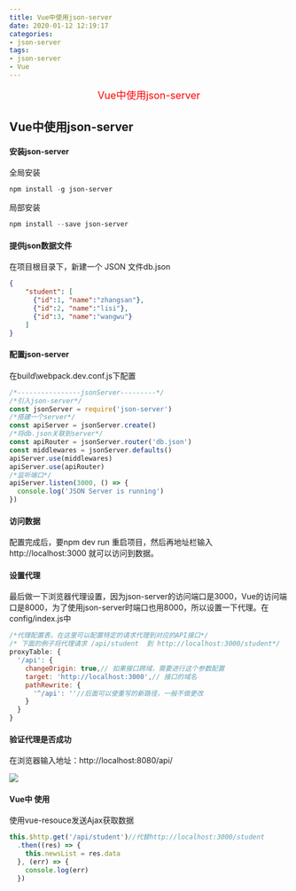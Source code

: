 ```yaml
---
title: Vue中使用json-server
date: 2020-01-12 12:19:17
categories:
- json-server
tags:
- json-server
- Vue
---
```


<center><font size=4 color="red">Vue中使用json-server</font></center>

<!--more-->

## Vue中使用json-server

#### 安装json-server

全局安装

```powershell
npm install -g json-server
```

局部安装

```powershell
npm install --save json-server
```

####  **提供json数据文件** 

 在项目根目录下，新建一个 JSON 文件db.json 

```json
{
    "student": [
      {"id":1, "name":"zhangsan"},
      {"id":2, "name":"lisi"},
      {"id":3, "name":"wangwu"}
    ]
}
```

####  **配置json-server** 

 在build\webpack.dev.conf.js下配置

```js
/*----------------jsonServer---------*/
/*引入json-server*/
const jsonServer = require('json-server')
/*搭建一个server*/
const apiServer = jsonServer.create()
/*将db.json关联到server*/
const apiRouter = jsonServer.router('db.json')
const middlewares = jsonServer.defaults()
apiServer.use(middlewares)
apiServer.use(apiRouter)
/*监听端口*/
apiServer.listen(3000, () => {
  console.log('JSON Server is running')
})
```

####  **访问数据** 

 配置完成后，要npm dev run 重启项目，然后再地址栏输入http://localhost:3000 就可以访问到数据。

####  **设置代理** 

 最后做一下浏览器代理设置，因为json-server的访问端口是3000，Vue的访问端口是8000，为了使用json-server时端口也用8000，所以设置一下代理。在 config/index.js中 

```js
/*代理配置表，在这里可以配置特定的请求代理到对应的API接口*/
/* 下面的例子将代理请求 /api/student  到 http://localhost:3000/student*/
proxyTable: {
  '/api': {
    changeOrigin: true,// 如果接口跨域，需要进行这个参数配置
    target: 'http://localhost:3000',// 接口的域名
    pathRewrite: {
      '^/api': ''//后面可以使重写的新路径，一般不做更改
    }
  }
}
```

####  **验证代理是否成功**

 在浏览器输入地址：http://localhost:8080/api/

![](jsonServer.png)

#### Vue中 **使用** 

 使用vue-resouce发送Ajax获取数据 

```js
this.$http.get('/api/student')//代替http://localhost:3000/student
  .then((res) => {
    this.newsList = res.data
  }, (err) => {
    console.log(err)
  })
```
